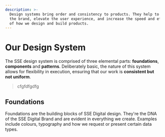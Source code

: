 ```yaml
---
description: >-
  Design systems bring order and consistency to products. They help to protect
  the brand, elevate the user experience, and increase the speed and efficiency
  of how we design and build products.
---
```


# Our Design System

The SSE design system is comprised of three elemental parts: **foundations**, **components** and **patterns**. Deliberately basic, the nature of this system allows for flexibility in execution, ensuring that our work is **consistent but not uniform**.

> cfgfdfgdfg

## Foundations

Foundations are the building blocks of SSE Digital design. They're the DNA of the SSE Digital Brand and are evident in everything we create. Examples include colours, typography and how we request or present certain data types.

